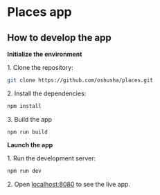 # Places app

## How to develop the app

**Initialize the environment**

1\. Clone the repository:

```bash
git clone https://github.com/oshusha/places.git
```

2\. Install the dependencies:

```bash
npm install
```

3\. Build the app

```
npm run build
```


**Launch the app**

1\. Run the development server:

```bash
npm run dev
```

2\. Open [localhost:8080](http://localhost:8080) to see the live app.
